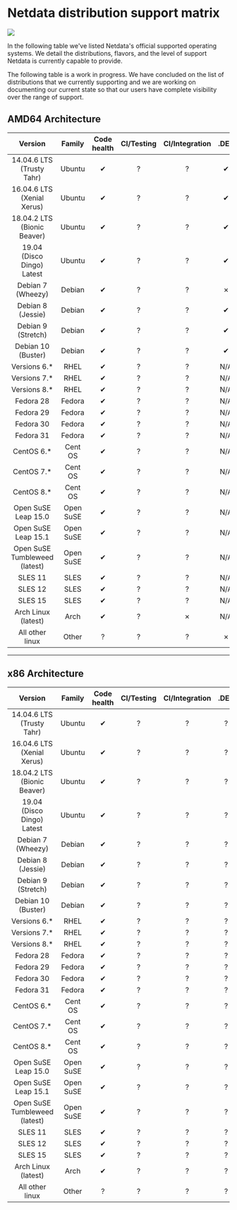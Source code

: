# Netdata distribution support matrix
![](https://raw.githubusercontent.com/netdata/netdata/master/web/gui/images/packaging-beta-tag.svg?sanitize=true)

In the following table we've listed Netdata's official supported operating systems. We detail the distributions, flavors, and the level of support Netdata is currently capable to provide.

The following table is a work in progress. We have concluded on the list of distributions
that we currently supporting and we are working on documenting our current state so that our users
have complete visibility over the range of support.

## AMD64 Architecture

Version | Family | Code health | CI/Testing | CI/Integration | .DEB | .RPM | Installer | Kickstart | Community support
:------------------: | :------------------: | :----------------: | :----------------: | :----------------: | :----------------: | :----------------: | :----------------: | :----------------: | :----------------:
14.04.6 LTS (Trusty Tahr) | Ubuntu | &#10004; | &#63; | &#63; | &#10004; | N/A | &#10004; | &#63; | &#63;
16.04.6 LTS (Xenial Xerus) | Ubuntu | &#10004; | &#63; | &#63; | &#10004; | N/A | &#10004; | &#63; | &#63;
18.04.2 LTS (Bionic Beaver) | Ubuntu | &#10004; | &#63; | &#63; | &#10004; | N/A | &#10004; | &#63; | &#63;
19.04 (Disco Dingo) Latest | Ubuntu | &#10004; | &#63; | &#63; | &#10004; | N/A | &#10004; | &#63; | &#63;
Debian 7 (Wheezy) | Debian | &#10004; | &#63; | &#63; | &#10007; | N/A | &#10004; | &#63; | &#63;
Debian 8 (Jessie) | Debian | &#10004; | &#63; | &#63; | &#10004; | N/A | &#10004; | &#63; | &#63;
Debian 9 (Stretch) | Debian | &#10004; | &#63; | &#63; | &#10004; | N/A | &#10004; | &#63; | &#63;
Debian 10 (Buster) | Debian | &#10004; | &#63; | &#63; | &#10004; | N/A | &#10004; | &#63; | &#63;
Versions 6.* | RHEL |  &#10004; | &#63; | &#63; | N/A | &#10004; | &#10004; | &#63; | &#63;
Versions 7.* | RHEL | &#10004; | &#63; | &#63; | N/A | &#10004; | &#10004; | &#63; | &#63;
Versions 8.* | RHEL |  &#10004; | &#63; | &#63; | N/A | &#10007; | &#63; | &#63; | &#63;
Fedora 28 | Fedora | &#10004; | &#63; | &#63; | N/A | &#10004; | &#10004; | &#63; | &#63;
Fedora 29 | Fedora | &#10004; | &#63; | &#63; | N/A | &#10004; | &#10004; | &#63; | &#63;
Fedora 30 | Fedora | &#10004; | &#63; | &#63; | N/A | &#10004; | &#10004; | &#63; | &#63;
Fedora 31 | Fedora | &#10004; | &#63; | &#63; | N/A | &#10007; | &#10004; | &#63; | &#63;
CentOS 6.* | Cent OS | &#10004; | &#63; | &#63; | N/A | &#10004; | &#10004; | &#63; | &#63;
CentOS 7.* | Cent OS | &#10004; | &#63; | &#63; | N/A | &#10004; | &#10004; | &#63; | &#63;
CentOS 8.* | Cent OS | &#10004; | &#63; | &#63; | N/A | &#10007; | &#10004; | &#63; | &#63;
Open SuSE Leap 15.0 | Open SuSE | &#10004; | &#63; | &#63; | N/A | &#10004; | &#10004; | &#63; | &#63;
Open SuSE Leap 15.1 | Open SuSE | &#10004; | &#63; | &#63; | N/A | &#10004; | &#10004; | &#63; | &#63;
Open SuSE Tumbleweed (latest) | Open SuSE | &#10004; | &#63; | &#63; | N/A | &#10007; | &#10004; | &#63; | &#63;
SLES 11 | SLES | &#10004; | &#63; | &#63; | N/A | &#10007; | &#63; | &#63; | &#63;
SLES 12 | SLES | &#10004; | &#63; | &#63; | N/A | &#10007; | &#63; | &#63; | &#63;
SLES 15 | SLES | &#10004; | &#63; | &#63; | N/A | &#10007; | &#63; | &#63; | &#63;
Arch Linux (latest) | Arch | &#10004; | &#63; | &#10007; | N/A | &#10007; | &#10004; | &#63; | &#63;
All other linux | Other | &#63; | &#63; | &#63; | &#10007; | &#10007; | &#63; | &#63; | &#63;

---


## x86 Architecture

Version | Family | Code health | CI/Testing | CI/Integration | .DEB | .RPM | Installer | Kickstart | Community support
:------------------: | :------------------: | :----------------: | :----------------: | :----------------: | :----------------: | :----------------: | :----------------: | :----------------: | :----------------:
14.04.6 LTS (Trusty Tahr) | Ubuntu | &#10004; | &#63; | &#63; | &#63; | &#63; | &#63; | &#63; | &#63;
16.04.6 LTS (Xenial Xerus) | Ubuntu | &#10004; | &#63; | &#63; | &#63; | &#63; | &#63; | &#63; | &#63;
18.04.2 LTS (Bionic Beaver) | Ubuntu | &#10004; | &#63; | &#63; | &#63; | &#63; | &#63; | &#63; | &#63;
19.04 (Disco Dingo) Latest | Ubuntu | &#10004; | &#63; | &#63; | &#63; | &#63; | &#63; | &#63; | &#63;
Debian 7 (Wheezy) | Debian | &#10004; | &#63; | &#63; | &#63; | &#63; | &#63; | &#63; | &#63;
Debian 8 (Jessie) | Debian | &#10004; | &#63; | &#63; | &#63; | &#63; | &#63; | &#63; | &#63;
Debian 9 (Stretch) | Debian | &#10004; | &#63; | &#63; | &#63; | &#63; | &#63; | &#63; | &#63;
Debian 10 (Buster) | Debian | &#10004; | &#63; | &#63; | &#63; | &#63; | &#63; | &#63; | &#63;
Versions 6.* | RHEL |  &#10004; | &#63; | &#63; | &#63; | &#63; | &#63; | &#63; | &#63;
Versions 7.* | RHEL | &#10004; | &#63; | &#63; | &#63; | &#63; | &#63; | &#63; | &#63;
Versions 8.* | RHEL |  &#10004; | &#63; | &#63; | &#63; | &#63; | &#63; | &#63; | &#63;
Fedora 28 | Fedora | &#10004; | &#63; | &#63; | &#63; | &#63; | &#63; | &#63; | &#63;
Fedora 29 | Fedora | &#10004; | &#63; | &#63; | &#63; | &#63; | &#63; | &#63; | &#63;
Fedora 30 | Fedora | &#10004; | &#63; | &#63; | &#63; | &#63; | &#63; | &#63; | &#63;
Fedora 31 | Fedora | &#10004; | &#63; | &#63; | &#63; | &#63; | &#63; | &#63; | &#63;
CentOS 6.* | Cent OS | &#10004; | &#63; | &#63; | &#63; | &#63; | &#63; | &#63; | &#63;
CentOS 7.* | Cent OS | &#10004; | &#63; | &#63; | &#63; | &#63; | &#63; | &#63; | &#63;
CentOS 8.* | Cent OS | &#10004; | &#63; | &#63; | &#63; | &#63; | &#63; | &#63; | &#63;
Open SuSE Leap 15.0 | Open SuSE | &#10004; | &#63; | &#63; | &#63; | &#63; | &#63; | &#63; | &#63;
Open SuSE Leap 15.1 | Open SuSE | &#10004; | &#63; | &#63; | &#63; | &#63; | &#63; | &#63; | &#63;
Open SuSE Tumbleweed (latest) | Open SuSE | &#10004; | &#63; | &#63; | &#63; | &#63; | &#63; | &#63; | &#63;
SLES 11 | SLES | &#10004; | &#63; | &#63; | &#63; | &#63; | &#63; | &#63; | &#63;
SLES 12 | SLES | &#10004; | &#63; | &#63; | &#63; | &#63; | &#63; | &#63; | &#63;
SLES 15 | SLES | &#10004; | &#63; | &#63; | &#63; | &#63; | &#63; | &#63; | &#63;
Arch Linux (latest) | Arch | &#10004; | &#63; | &#63; | &#63; | &#63; | &#63; | &#63; | &#63;
All other linux | Other | &#63; | &#63; | &#63; | &#63; | &#63; | &#63; | &#63; | &#63;

